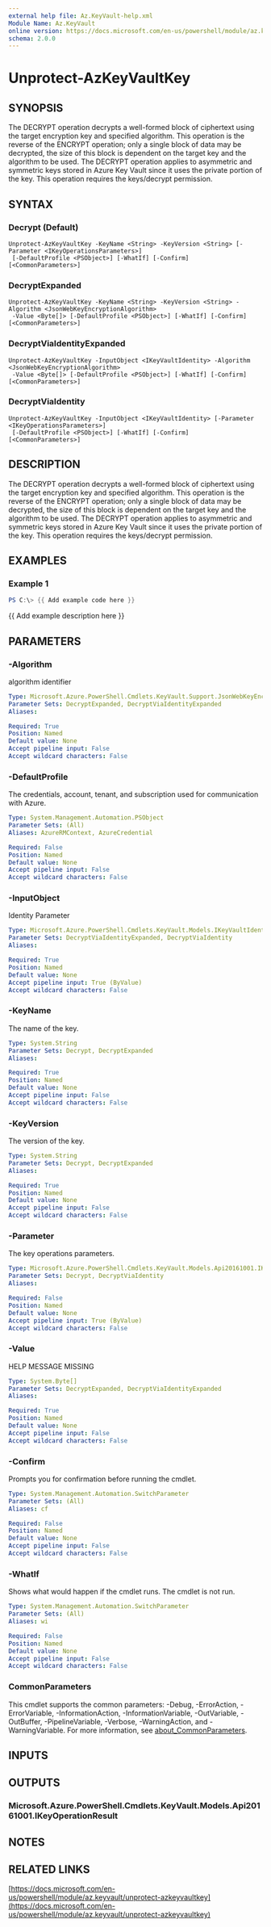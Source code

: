 ```yaml
---
external help file: Az.KeyVault-help.xml
Module Name: Az.KeyVault
online version: https://docs.microsoft.com/en-us/powershell/module/az.keyvault/unprotect-azkeyvaultkey
schema: 2.0.0
---
```


# Unprotect-AzKeyVaultKey

## SYNOPSIS
The DECRYPT operation decrypts a well-formed block of ciphertext using the target encryption key and specified algorithm.
This operation is the reverse of the ENCRYPT operation; only a single block of data may be decrypted, the size of this block is dependent on the target key and the algorithm to be used.
The DECRYPT operation applies to asymmetric and symmetric keys stored in Azure Key Vault since it uses the private portion of the key.
This operation requires the keys/decrypt permission.

## SYNTAX

### Decrypt (Default)
```
Unprotect-AzKeyVaultKey -KeyName <String> -KeyVersion <String> [-Parameter <IKeyOperationsParameters>]
 [-DefaultProfile <PSObject>] [-WhatIf] [-Confirm] [<CommonParameters>]
```

### DecryptExpanded
```
Unprotect-AzKeyVaultKey -KeyName <String> -KeyVersion <String> -Algorithm <JsonWebKeyEncryptionAlgorithm>
 -Value <Byte[]> [-DefaultProfile <PSObject>] [-WhatIf] [-Confirm] [<CommonParameters>]
```

### DecryptViaIdentityExpanded
```
Unprotect-AzKeyVaultKey -InputObject <IKeyVaultIdentity> -Algorithm <JsonWebKeyEncryptionAlgorithm>
 -Value <Byte[]> [-DefaultProfile <PSObject>] [-WhatIf] [-Confirm] [<CommonParameters>]
```

### DecryptViaIdentity
```
Unprotect-AzKeyVaultKey -InputObject <IKeyVaultIdentity> [-Parameter <IKeyOperationsParameters>]
 [-DefaultProfile <PSObject>] [-WhatIf] [-Confirm] [<CommonParameters>]
```

## DESCRIPTION
The DECRYPT operation decrypts a well-formed block of ciphertext using the target encryption key and specified algorithm.
This operation is the reverse of the ENCRYPT operation; only a single block of data may be decrypted, the size of this block is dependent on the target key and the algorithm to be used.
The DECRYPT operation applies to asymmetric and symmetric keys stored in Azure Key Vault since it uses the private portion of the key.
This operation requires the keys/decrypt permission.

## EXAMPLES

### Example 1
```powershell
PS C:\> {{ Add example code here }}
```

{{ Add example description here }}

## PARAMETERS

### -Algorithm
algorithm identifier

```yaml
Type: Microsoft.Azure.PowerShell.Cmdlets.KeyVault.Support.JsonWebKeyEncryptionAlgorithm
Parameter Sets: DecryptExpanded, DecryptViaIdentityExpanded
Aliases:

Required: True
Position: Named
Default value: None
Accept pipeline input: False
Accept wildcard characters: False
```

### -DefaultProfile
The credentials, account, tenant, and subscription used for communication with Azure.

```yaml
Type: System.Management.Automation.PSObject
Parameter Sets: (All)
Aliases: AzureRMContext, AzureCredential

Required: False
Position: Named
Default value: None
Accept pipeline input: False
Accept wildcard characters: False
```

### -InputObject
Identity Parameter

```yaml
Type: Microsoft.Azure.PowerShell.Cmdlets.KeyVault.Models.IKeyVaultIdentity
Parameter Sets: DecryptViaIdentityExpanded, DecryptViaIdentity
Aliases:

Required: True
Position: Named
Default value: None
Accept pipeline input: True (ByValue)
Accept wildcard characters: False
```

### -KeyName
The name of the key.

```yaml
Type: System.String
Parameter Sets: Decrypt, DecryptExpanded
Aliases:

Required: True
Position: Named
Default value: None
Accept pipeline input: False
Accept wildcard characters: False
```

### -KeyVersion
The version of the key.

```yaml
Type: System.String
Parameter Sets: Decrypt, DecryptExpanded
Aliases:

Required: True
Position: Named
Default value: None
Accept pipeline input: False
Accept wildcard characters: False
```

### -Parameter
The key operations parameters.

```yaml
Type: Microsoft.Azure.PowerShell.Cmdlets.KeyVault.Models.Api20161001.IKeyOperationsParameters
Parameter Sets: Decrypt, DecryptViaIdentity
Aliases:

Required: False
Position: Named
Default value: None
Accept pipeline input: True (ByValue)
Accept wildcard characters: False
```

### -Value
HELP MESSAGE MISSING

```yaml
Type: System.Byte[]
Parameter Sets: DecryptExpanded, DecryptViaIdentityExpanded
Aliases:

Required: True
Position: Named
Default value: None
Accept pipeline input: False
Accept wildcard characters: False
```

### -Confirm
Prompts you for confirmation before running the cmdlet.

```yaml
Type: System.Management.Automation.SwitchParameter
Parameter Sets: (All)
Aliases: cf

Required: False
Position: Named
Default value: None
Accept pipeline input: False
Accept wildcard characters: False
```

### -WhatIf
Shows what would happen if the cmdlet runs.
The cmdlet is not run.

```yaml
Type: System.Management.Automation.SwitchParameter
Parameter Sets: (All)
Aliases: wi

Required: False
Position: Named
Default value: None
Accept pipeline input: False
Accept wildcard characters: False
```

### CommonParameters
This cmdlet supports the common parameters: -Debug, -ErrorAction, -ErrorVariable, -InformationAction, -InformationVariable, -OutVariable, -OutBuffer, -PipelineVariable, -Verbose, -WarningAction, and -WarningVariable. For more information, see [about_CommonParameters](http://go.microsoft.com/fwlink/?LinkID=113216).

## INPUTS

## OUTPUTS

### Microsoft.Azure.PowerShell.Cmdlets.KeyVault.Models.Api20161001.IKeyOperationResult
## NOTES

## RELATED LINKS

[https://docs.microsoft.com/en-us/powershell/module/az.keyvault/unprotect-azkeyvaultkey](https://docs.microsoft.com/en-us/powershell/module/az.keyvault/unprotect-azkeyvaultkey)

